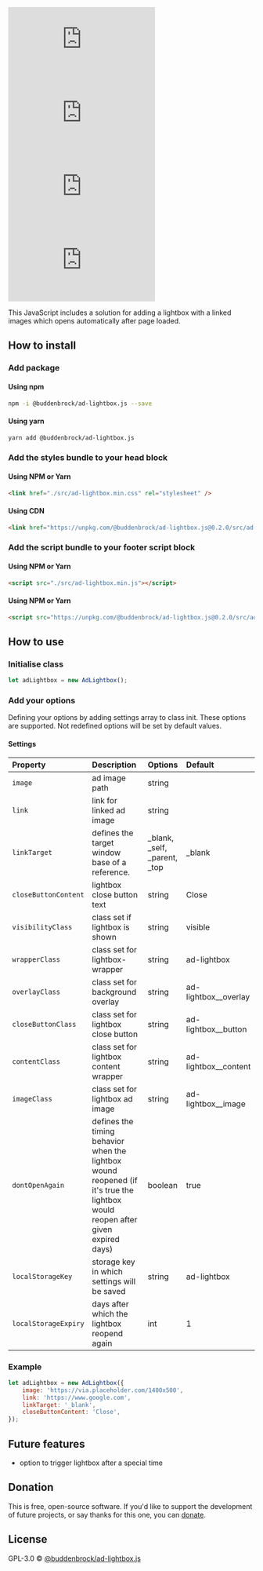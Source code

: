 ![GitHub licenze](https://img.shields.io/github/license/Buddenbrock/ad-lightbox.js?style=for-the-badge)
![GitHub release](https://img.shields.io/github/package-json/version/Buddenbrock/ad-lightbox.js?style=for-the-badge)
![Last commit](https://img.shields.io/github/last-commit/buddenbrock/ad-lightbox.js?style=for-the-badge)
![GitHub repo size](https://img.shields.io/github/repo-size/Buddenbrock/ad-lightbox.js?style=for-the-badge)

This JavaScript includes a solution for adding a lightbox with a linked images which opens automatically after page loaded.

## How to install
### Add package
#### Using npm
```sh
npm -i @buddenbrock/ad-lightbox.js --save
```

#### Using yarn
```sh
yarn add @buddenbrock/ad-lightbox.js
```

### Add the styles bundle to your head block
#### Using NPM or Yarn
```html
<link href="./src/ad-lightbox.min.css" rel="stylesheet" />
```

#### Using CDN
```html
<link href="https://unpkg.com/@buddenbrock/ad-lightbox.js@0.2.0/src/ad-lightbox.min.css" rel="stylesheet" />
```

### Add the script bundle to your footer script block
#### Using NPM or Yarn
```html
<script src="./src/ad-lightbox.min.js"></script>
```

#### Using NPM or Yarn
```html
<script src="https://unpkg.com/@buddenbrock/ad-lightbox.js@0.2.0/src/ad-lightbox.min.js"></script>
```

## How to use
### Initialise class
```javascript
let adLightbox = new AdLightbox();
```

### Add your options
Defining your options by adding settings array to class init. These options are supported. Not redefined options will be set by default values.

#### Settings

| Property             | Description                                                                                                                    | Options                      | Default              |
|:---------------------|:-------------------------------------------------------------------------------------------------------------------------------|:-----------------------------|:---------------------|
| `image`              | ad image path                                                                                                                  | string                       |                      |
| `link`               | link for linked ad image                                                                                                       | string                       |                      |
| `linkTarget`         | defines the target window base of a reference.                                                                                 | _blank, _self, _parent, _top | _blank               |
| `closeButtonContent` | lightbox close button text                                                                                                     | string                       | Close                |
| `visibilityClass`    | class set if lightbox is shown                                                                                                 | string                       | visible              |
| `wrapperClass`       | class set for lightbox-wrapper                                                                                                 | string                       | ad-lightbox          |
| `overlayClass`       | class set for background overlay                                                                                               | string                       | ad-lightbox__overlay |
| `closeButtonClass`   | class set for lightbox close button                                                                                            | string                       | ad-lightbox__button  |
| `contentClass`       | class set for lightbox content wrapper                                                                                         | string                       | ad-lightbox__content |
| `imageClass`         | class set for lightbox ad image                                                                                                | string                       | ad-lightbox__image   |
| `dontOpenAgain`      | defines the timing behavior when the lightbox wound reopened (if it's true the lightbox would reopen after given expired days) | boolean                      | true                 |
| `localStorageKey`    | storage key in which settings will be saved                                                                                    | string                       | ad-lightbox          |
| `localStorageExpiry` | days after which the lightbox reopend again                                                                                    | int                          | 1                    |


### Example
```javascript
let adLightbox = new AdLightbox({
    image: 'https://via.placeholder.com/1400x500',
    link: 'https://www.google.com',
    linkTarget: '_blank',
    closeButtonContent: 'Close',
});
```

## Future features
- option to trigger lightbox after a special time

## Donation
This is free, open-source software. If you'd like to support the development of future projects, or say thanks for this one, you can [donate](https://www.paypal.me/buddenbrock).

## License
GPL-3.0 &copy; [@buddenbrock/ad-lightbox.js](https://github.com/Buddenbrock/ad-lightbox.js/blob/master/LICENSE)